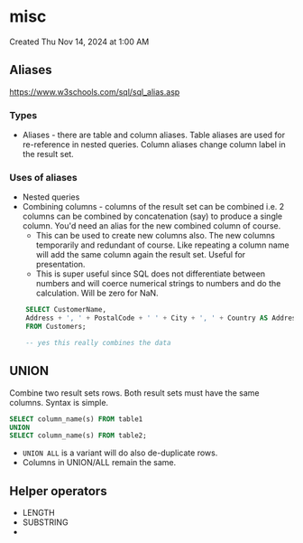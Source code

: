 # misc
Created Thu Nov 14, 2024 at 1:00 AM

## Aliases
https://www.w3schools.com/sql/sql_alias.asp
### Types
- Aliases - there are table and column aliases. Table aliases are used for re-reference in nested queries. Column aliases change column label in the result set.

### Uses of aliases
- Nested queries
- Combining columns - columns of the result set can be combined i.e. 2 columns can be combined by concatenation (say) to produce a single column. You'd need an alias for the new combined column of course.
	- This can be used to create new columns also. The new columns temporarily and redundant of course. Like repeating a column name will add the same column again the result set. Useful for presentation.
	- This is super useful since SQL does not differentiate between numbers and will coerce numerical strings to numbers and do the calculation. Will be zero for NaN.
```sql
	SELECT CustomerName, 
	Address + ', ' + PostalCode + ' ' + City + ', ' + Country AS Address
	FROM Customers;

	-- yes this really combines the data
```

## UNION
Combine two result sets rows. Both result sets must have the same columns.
 Syntax is simple.
```sql
SELECT column_name(s) FROM table1
UNION
SELECT column_name(s) FROM table2;
```

- `UNION ALL` is a variant will do also de-duplicate rows.
- Columns in UNION/ALL remain the same.

## Helper operators
- LENGTH
- SUBSTRING
- 